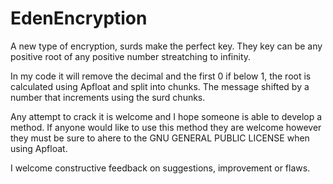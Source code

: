 # EdenEncryption
A new type of encryption, surds make the perfect key.
They key can be any positive root of any positive number streatching to infinity. 

In my code it will remove the decimal and the first 0 if below 1, the root is calculated using Apfloat
and split into chunks. The message shifted by a number that increments using the surd chunks.

Any attempt to crack it is welcome and I hope someone is able to develop a method.
If anyone would like to use this method they are welcome however they must be sure to ahere to the GNU GENERAL PUBLIC LICENSE when using Apfloat.

I welcome constructive feedback on suggestions, improvement or flaws.
